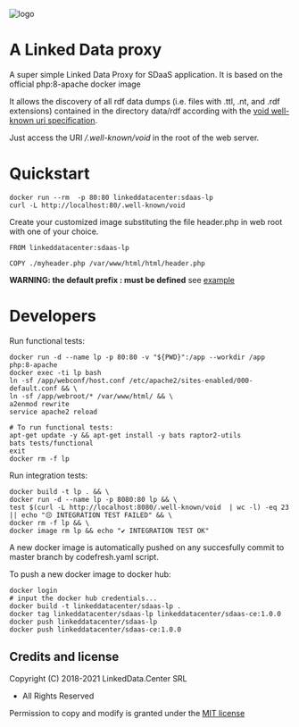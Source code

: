 ![logo](http://linkeddata.center/resources/v4/logo/Logo-colori-trasp_oriz-640x220.png)

# A Linked Data proxy

A super simple Linked Data Proxy for SDaaS application. It is based on the official php:8-apache docker image

It allows the discovery of all rdf data dumps (i.e. files with .ttl, .nt, and .rdf extensions) contained in the directory data/rdf
according with the [void well-known uri specification](https://www.w3.org/TR/void/#well-known).

Just access the URI */.well-known/void* in the root of the web server.


# Quickstart

```
docker run --rm  -p 80:80 linkeddatacenter:sdaas-lp
curl -L http://localhost:80/.well-known/void
```

Create your customized image substituting the file header.php in web root with one of your choice. 

```
FROM linkeddatacenter:sdaas-lp

COPY ./myheader.php /var/www/html/html/header.php
```

**WARNING: the default prefix : must be defined** see [example](https://github.com/linkeddatacenter/sdaas-lp/blob/main/webroot/header.php)


# Developers

Run functional tests:

```
docker run -d --name lp -p 80:80 -v "${PWD}":/app --workdir /app php:8-apache
docker exec -ti lp bash
ln -sf /app/webconf/host.conf /etc/apache2/sites-enabled/000-default.conf && \
ln -sf /app/webroot/* /var/www/html/ && \
a2enmod rewrite
service apache2 reload

# To run functional tests:
apt-get update -y && apt-get install -y bats raptor2-utils
bats tests/functional
exit
docker rm -f lp
```

Run integration tests:

```
docker build -t lp . && \
docker run -d --name lp -p 8080:80 lp && \
test $(curl -L http://localhost:8080/.well-known/void  | wc -l) -eq 23 || echo "😔 INTEGRATION TEST FAILED" && \
docker rm -f lp && \
docker image rm lp && echo "✔ INTEGRATION TEST OK"
```

A new docker image is automatically pushed on any succesfully commit to master branch by codefresh.yaml script.



To push a new docker image to docker hub:

```
docker login
# input the docker hub credentials...
docker build -t linkeddatacenter/sdaas-lp .
docker tag linkeddatacenter/sdaas-lp linkeddatacenter/sdaas-ce:1.0.0
docker push linkeddatacenter/sdaas-lp
docker push linkeddatacenter/sdaas-ce:1.0.0
```


## Credits and license

Copyright (C) 2018-2021 LinkedData.Center SRL
 - All Rights Reserved
 
Permission to copy and modify is granted under the [MIT license](LICENSE)
